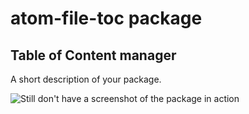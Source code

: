 # atom-file-toc package
## Table of Content manager

A short description of your package.

![Still don't have a screenshot of the package in action](https://f.cloud.github.com/assets/69169/2290250/c35d867a-a017-11e3-86be-cd7c5bf3ff9b.gif)
